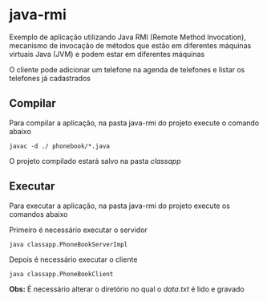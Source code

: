 # java-rmi
Exemplo de aplicação utilizando Java RMI (Remote Method Invocation), mecanismo de invocação de métodos que estão em diferentes máquinas virtuais Java (JVM) e podem estar em diferentes máquinas

O cliente pode adicionar um telefone na agenda de telefones e listar os telefones já cadastrados

## Compilar

Para compilar a aplicação, na pasta java-rmi do projeto execute o comando abaixo

`javac -d ./ phonebook/*.java`

O projeto compilado estará salvo na pasta *classapp*


## Executar

Para executar a aplicação, na pasta java-rmi do projeto execute os comandos abaixo

Primeiro é necessário executar o servidor

`java classapp.PhoneBookServerImpl`

Depois é necessário executar o cliente

`java classapp.PhoneBookClient`

**Obs:** É necessário alterar o diretório no qual o *data.txt* é lido e gravado

